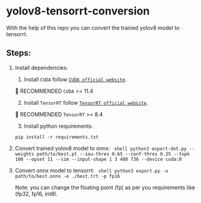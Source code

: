 # yolov8-tensorrt-conversion
With the help of this repo you can convert the trained yolov8 model to tensorrt.

## Steps:

  1. Install dependencies:
     1. Install `CUDA` follow [`CUDA official website`](https://docs.nvidia.com/cuda/cuda-installation-guide-linux/index.html#download-the-nvidia-cuda-toolkit).

       🚀 RECOMMENDED `CUDA` >= 11.4

     2. Install `TensorRT` follow [`TensorRT official website`](https://developer.nvidia.com/nvidia-tensorrt-8x-download).

       🚀 RECOMMENDED `TensorRT` >= 8.4
       
     3. Install python requirements.

      ``` shell
      pip install -r requirements.txt
      ```
  
  2. Convert trained yolov8 model to onnx:
    ``` shell python3 export-det.py --weights path/to/best.pt --iou-thres 0.65 --conf-thres 0.25 --topk 100 --opset 11 --sim --input-shape 1 3 480 736 --device cuda:0```

  3. Convert onnx model to tensorrt:
    ``` shell python3 export.py -o path/to/best.onnx -e ./best.trt -p fp16```

     Note: you can change the floating point (fp) as per you requirements like (fp32, fp16, int8).
